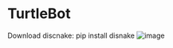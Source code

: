 # TurtleBot
Download discnake:
pip install disnake
![image](https://user-images.githubusercontent.com/95531389/203973942-c8c382ef-8f6c-42b4-bc4f-30e960710382.png)
